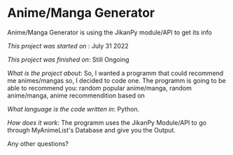 # Anime/Manga Generator
Anime/Manga Generator is using the JikanPy module/API to get its info

*This project was started on* : July 31 2022

*This project was finished on*: Still Ongoing

*What is the project about*:
So, I wanted a programm that could recommend me animes/mangas so, I decided to code one.
The programm is going to be able to recommend you: random popular anime/manga, random anime/manga, anime recommendition based on 

*What language is the code written in*:
Python.

*How does it work*:
The programm uses the JikanPy Module/API to go through MyAnimeList's Database and give you the Output.

Any other questions?
